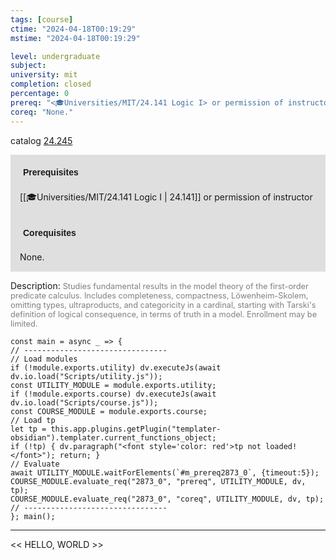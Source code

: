 ```yaml
---
tags: [course]
ctime: "2024-04-18T00:19:29"
mstime: "2024-04-18T00:19:29"

level: undergraduate
subject: 
university: mit
completion: closed
percentage: 0
prereq: "<🎓Universities/MIT/24.141 Logic I> or permission of instructor"
coreq: "None."
---
```


catalog [24.245](http://student.mit.edu/catalog/m24a.html#24.245)

<span style="display: block; padding: 15px; background-color: rgb(100, 100, 100, 0.2);"><font id="m_prereq2873_0" style="display: block; font-family: Arial, sans-serif; font-weight: bold; padding: 5px">Prerequisites</font><br><span id="prereq2873_0">[[🎓Universities/MIT/24.141 Logic I | 24.141]] or permission of instructor</span></span>
<span style="display: block; padding: 15px; background-color: rgb(100, 100, 100, 0.2);"><font id="m_coreq2873_0" style="display: block; font-family: Arial, sans-serif; font-weight: bold; padding: 5px">Corequisites</font><br><span id="coreq2873_0">None.</span></span>

<font style="">Description:</font>
<font style="color: grey; font-size: 0.8rem;">Studies fundamental results in the model theory of the first-order predicate calculus. Includes completeness, compactness, Löwenheim-Skolem, omitting types, ultraproducts, and categoricity in a cardinal, starting with Tarski's definition of logical consequence, in terms of truth in a model. Enrollment may be limited.</font>

```dataviewjs
const main = async _ => {
// --------------------------------
// Load modules
if (!module.exports.utility) dv.executeJs(await dv.io.load("Scripts/utility.js"));
const UTILITY_MODULE = module.exports.utility;
if (!module.exports.course) dv.executeJs(await dv.io.load("Scripts/course.js"));
const COURSE_MODULE = module.exports.course;
// Load tp
let tp = this.app.plugins.getPlugin("templater-obsidian").templater.current_functions_object;
if (!tp) { dv.paragraph("<font style='color: red'>tp not loaded!</font>"); return; }
// Evaluate
await UTILITY_MODULE.waitForElements(`#m_prereq2873_0`, {timeout:5});
COURSE_MODULE.evaluate_req("2873_0", "prereq", UTILITY_MODULE, dv, tp);
COURSE_MODULE.evaluate_req("2873_0", "coreq", UTILITY_MODULE, dv, tp);
// --------------------------------
}; main();
```

---

<< HELLO, WORLD >>
